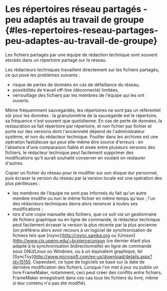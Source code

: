 # Les répertoires réseau partagés - peu adaptés au travail de groupe {#les-repertoires-reseau-partages-peu-adaptes-au-travail-de-groupe}

Les fichiers partagés par une équipe de rédaction technique sont souvent
stockés dans un répertoire partagé sur le réseau.

Les rédacteurs techniques travaillent directement sur les fichiers
partagés, ce qui pose les problèmes suivants :

-   risque de pertes de données en cas de défaillance du réseau,
-   possibilités de travail off-line (déconnecté) limitées,
-   verrouillage des fichiers par les membres de l\'équipe qui les ont
    ouverts.

Même fréquemment sauvegardés, les répertoires ne sont pas un référentiel
sûr pour les données : la granulométrie de la sauvegarde est le
répertoire, sa fréquence n\'est souvent que quotidienne. En cas de perte
de données, la restauration se fait répertoire par répertoire, et non
fichier par fichier et porte sur des versions dont l\'ancienneté dépend
de l\'administrateur système, et non du rédacteur technique. Fouiller
dans les archives est une opération fastidieuse qui peut elle-même être
source d\'erreurs : en l\'absence d\'une comparaison fiable et aisée
entre plusieurs versions des fichiers, le rédacteur technique peut
facilement supprimer des modifications qu\'il aurait souhaité conserver
en voulant en restaurer d\'autres.

Copier un fichier du réseau pour le modifier sur son disque dur
personnel, puis écraser la version du réseau par la version locale est
une opération des plus périlleuses :

-   les membres de l\'équipe ne sont pas informés du fait qu\'un autre
    membre modifie ou non le même fichier en même temps qu\'eux ; l\'un
    des rédacteurs techniques devra alors renoncer à toutes ses
    modifications ;
-   lors d\'une copie manuelle des fichiers, que ce soit *via* un
    gestionnaire de fichiers graphique ou en ligne de commande, le
    rédacteur technique peut facilement écraser la version la plus
    récente par la plus ancienne (on préférera alors avoir recours à un
    logiciel de synchronisation de fichiers tels que
    \[rsync\](<http://rsync.samba.org> ou
    \[Unison\](<http://www.cis.upenn.edu/~bcpierce/unison> (ce dernier
    étant plus adapté à la synchronisation bidirectionnelle) en ligne de
    commande sous GNU/Linux ou Windows, ou à un équivalent graphique,
    tel
    \[SyncToy\](<http://www.microsoft.com/en-us/download/details.aspx?id=15155>.
    Cependant, ce type de logiciels se base sur la date de dernière
    modification des fichiers. Lorsque l\'on met à jour ou publie un
    livre FrameMaker, notamment, ceci peut créer des conflits entre
    fichiers, FrameMaker enregistrant dans ces cas tous les fichiers du
    livre, même si leur contenu n\'a pas été modifié).
